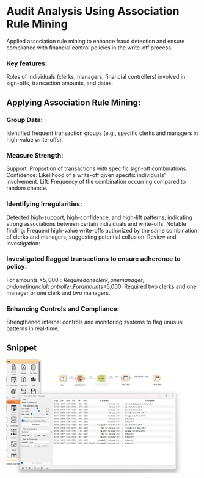 # Audit Analysis Using Association Rule Mining

Applied association rule mining to enhance fraud detection and ensure compliance with financial control policies in the write-off process.

### Key features: 
Roles of individuals (clerks, managers, financial controllers) involved in sign-offs, transaction amounts, and dates.

## Applying Association Rule Mining:
### Group Data: 
Identified frequent transaction groups (e.g., specific clerks and managers in high-value write-offs).

### Measure Strength:
Support: Proportion of transactions with specific sign-off combinations.
Confidence: Likelihood of a write-off given specific individuals' involvement.
Lift: Frequency of the combination occurring compared to random chance.

### Identifying Irregularities:
Detected high-support, high-confidence, and high-lift patterns, indicating strong associations between certain individuals and write-offs.
Notable finding: Frequent high-value write-offs authorized by the same combination of clerks and managers, suggesting potential collusion.
Review and Investigation:

### Investigated flagged transactions to ensure adherence to policy:
For amounts >$5,000: Required one clerk, one manager, and one financial controller.
For amounts ≤$5,000: Required two clerks and one manager or one clerk and two managers.

### Enhancing Controls and Compliance:
Strengthened internal controls and monitoring systems to flag unusual patterns in real-time.

## Snippet

![Example Image](https://github.com/DarshiniKrishna/Audit-Analysis-Using-Association-Rule-Mining/blob/e23a2ebe7526ec943bf94bf4357ed0d411ead0b7/association%20rule_audit%20writeoff.png)
